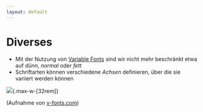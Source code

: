 ```yaml
---
layout: default
---
```


# Diverses <SubHeading text="Variable Fonts"/>

<div class="grid grid-cols-12 gap-6">

<div class="col-span-12">

- Mit der Nutzung von [Variable Fonts](https://fonts.google.com/knowledge/introducing_type/introducing_variable_fonts) sind wir nicht mehr beschränkt etwa auf _dünn_, _normal_ oder _fett_
- Schriftarten können verschiedene _Achsen_ definieren, über die sie variiert werden können

![](/images/variable-fonts.gif){.max-w-[32rem]}

<div class="absolute right top-[20rem] text-sm">

(Aufnahme von [v-fonts.com](https://v-fonts.com/))

</div>

</div>

</div>

<PageNumber/>
